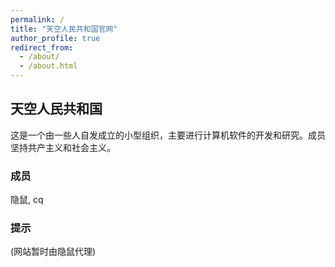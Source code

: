 ```yaml
---
permalink: /
title: "天空人民共和国官网"
author_profile: true
redirect_from: 
  - /about/
  - /about.html
---
```


## 天空人民共和国
  这是一个由一些人自发成立的小型组织，主要进行计算机软件的开发和研究。成员坚持共产主义和社会主义。
### 成员
  隐鼠, cq
### 提示
(网站暂时由隐鼠代理)
